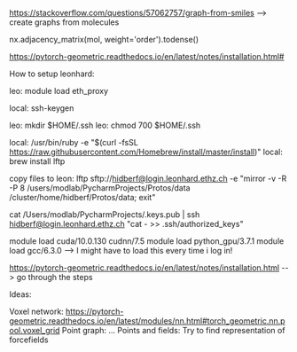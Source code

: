 https://stackoverflow.com/questions/57062757/graph-from-smiles --> create graphs from molecules

nx.adjacency_matrix(mol, weight='order').todense()


https://pytorch-geometric.readthedocs.io/en/latest/notes/installation.html#


How to setup leonhard:

leo: module load eth_proxy

local: ssh-keygen

leo: mkdir $HOME/.ssh
leo: chmod 700 $HOME/.ssh

local: /usr/bin/ruby -e "$(curl -fsSL https://raw.githubusercontent.com/Homebrew/install/master/install)"
local: brew install lftp

copy files to leon: 
lftp sftp://hidberf@login.leonhard.ethz.ch -e "mirror -v -R -P 8 /users/modlab/PycharmProjects/Protos/data /cluster/home/hidberf/Protos/data; exit"

cat /Users/modlab/PycharmProjects/.keys.pub | ssh hidberf@login.leonhard.ethz.ch "cat - >> .ssh/authorized_keys"


module load cuda/10.0.130 cudnn/7.5
module load python_gpu/3.7.1
module load gcc/6.3.0
--> I might have to load this every time i log in!


https://pytorch-geometric.readthedocs.io/en/latest/notes/installation.html --> go through the steps


Ideas: 

Voxel network:      https://pytorch-geometric.readthedocs.io/en/latest/modules/nn.html#torch_geometric.nn.pool.voxel_grid
Point graph:        ...
Points and fields:  Try to find representation of forcefields 
